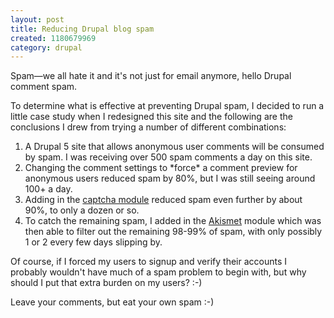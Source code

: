 ```yaml
--- 
layout: post
title: Reducing Drupal blog spam
created: 1180679969
category: drupal
---
```

Spam&mdash;we all hate it and it's not just for email anymore, hello Drupal comment spam.

To determine what is effective at preventing Drupal spam, I decided to run a little case study when I redesigned this site and the following are the conclusions I drew from trying a number of different combinations:


<ol>
<li>A Drupal 5 site that allows anonymous user comments will be consumed by spam. I was receiving over 500 spam comments a day on this site.</li>
<li>Changing the comment settings to *force* a comment preview for anonymous users reduced spam by 80%, but I was still seeing around 100+ a day.</li>
<li>Adding in the <a href="http://drupal.org/project/captcha">captcha module</a> reduced spam even further by about 90%, to only a dozen or so.</li>
<li>To catch the remaining spam, I added in the <a href="http://drupal.org/project/akismet">Akismet</a> module which was then able to filter out the remaining 98-99% of spam, with only possibly 1 or 2 every few days slipping by.</li>
</ol>

Of course, if I forced my users to signup and verify their accounts I probably wouldn't have much of a spam problem to begin with, but why should I put that extra burden on my users? :-)

Leave your comments, but eat your own spam :-)
